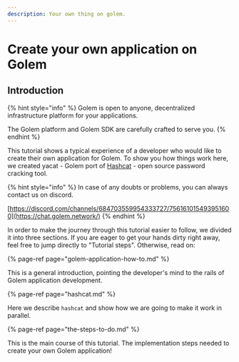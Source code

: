 ```yaml
---
description: Your own thing on golem.
---
```


# Create your own application on Golem

## Introduction

{% hint style="info" %}
Golem is open to anyone, decentralized infrastructure platform for your applications.

The Golem platform and Golem SDK are carefully crafted to serve you.
{% endhint %}

This tutorial shows a typical experience of a developer who would like to create their own application for Golem. To show you how things work here, we created yacat - Golem port of [Hashcat](https://hashcat.net/hashcat/) - open source password cracking tool.

{% hint style="info" %}
In case of any doubts or problems, you can always contact us on discord.

[https://discord.com/channels/684703559954333727/756161015493951600](https://chat.golem.network/)
{% endhint %}

In order to make the journey through this tutorial easier to follow, we divided it into three sections. If you are eager to get your hands dirty right away, feel free to jump directly to "Tutorial steps". Otherwise, read on:

{% page-ref page="golem-application-how-to.md" %}

This is a general introduction, pointing the developer's mind to the rails of Golem application development.

{% page-ref page="hashcat.md" %}

Here we describe `hashcat` and show how we are going to make it work in parallel.

{% page-ref page="the-steps-to-do.md" %}

This is the main course of this tutorial. The implementation steps needed to create your own Golem application!

